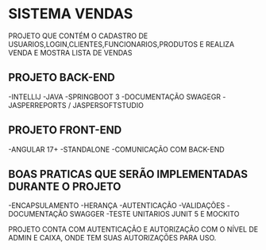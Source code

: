 # SISTEMA VENDAS 
PROJETO QUE CONTÉM O CADASTRO DE USUARIOS,LOGIN,CLIENTES,FUNCIONARIOS,PRODUTOS E REALIZA VENDA E MOSTRA LISTA DE VENDAS

## PROJETO BACK-END
-INTELLIJ
-JAVA
-SPRINGBOOT 3
-DOCUMENTAÇÃO SWAGEGR
-JASPERREPORTS / JASPERSOFTSTUDIO
## PROJETO FRONT-END
-ANGULAR 17+
-STANDALONE
-COMUNICAÇÃO COM BACK-END
## BOAS PRATICAS QUE SERÃO IMPLEMENTADAS DURANTE O PROJETO
-ENCAPSULAMENTO
-HERANÇA
-AUTENTICAÇÃO
-VALIDAÇÕES
-DOCUMENTAÇÃO SWAGGER
-TESTE UNITARIOS JUNIT 5 E MOCKITO


PROJETO CONTA COM AUTENTICAÇÃO E AUTORIZAÇÃO COM O NÍVEL DE ADMIN E CAIXA, ONDE TEM SUAS AUTORIZAÇÕES PARA USO.
